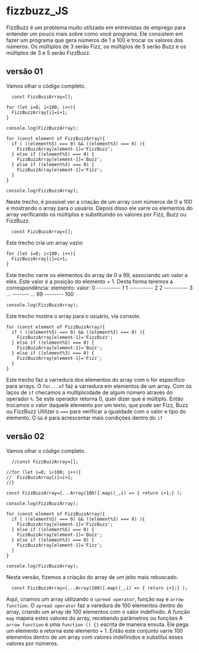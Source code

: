 # fizzbuzz_JS

FizzBuzz é um problema muito utilizado em entrevistas de emprego para entender um pouco mais sobre como você programa. Ele consistem em fazer um programa que gera números de 1 a 100 e trocar os valores dos números. Os múltiplos de 3 serão Fizz, os múltiplos de 5 serão Buzz e os múltiplos de 3 e 5 serão FizzBuzz.

## versão 01
Vamos olhar o código completo.
  
```
  const FizzBuzzArray=[];

for (let i=0; i<100; i++){
  FizzBuzzArray[i]=i+1;
}

console.log(FizzBuzzArray);

for (const element of FizzBuzzArray){
  if ( ((element%5) === 0) && ((element%3) === 0) ){
    FizzBuzzArray[element-1]='FizzBuzz';
  } else if ((element%5) === 0) {
    FizzBuzzArray[element-1]='Buzz';
  } else if ((element%3) === 0) {
    FizzBuzzArray[element-1]='Fizz';
  }
}

console.log(FizzBuzzArray);
```
Neste trecho, é possível ver a criação de um array com números de 0 a 100 e mostrando o array para o usuário. Depois disso ele varre os elementos do array verificando os múltiplos e substituindo os valores por Fizz, Buzz ou FizzBuzz.
  
```
  const FizzBuzzArray=[];
```
Este trecho cria um array vazio
  
```
for (let i=0; i<100; i++){
  FizzBuzzArray[i]=i+1;
}
```
Este trecho varre os elementos do array de 0 a 99, associando um valor a eles. Este valor é a posição do elemento + 1. Desta forma teremos a correspondência:
  elemento:   valor:
  0 ---------- 1
  1 ---------- 2
  2 ---------- 3
  ... ------- ...
  99 -------- 100
  
```
console.log(FizzBuzzArray);
```
Este trecho mostra o array para o usuário, via console.
  
```
for (const element of FizzBuzzArray){
  if ( ((element%5) === 0) && ((element%3) === 0) ){
    FizzBuzzArray[element-1]='FizzBuzz';
  } else if ((element%5) === 0) {
    FizzBuzzArray[element-1]='Buzz';
  } else if ((element%3) === 0) {
    FizzBuzzArray[element-1]='Fizz';
  }
}
```
Este trecho faz a varredura dos elementos do array com o for específico para arrays. O `for...of` faz a varredura em elementos de um array.
Com os laços de `if` checamos a multiplicidade de algum número através do operador `%`. Se este operador retorna 0, quer dizer que é múltiplo. Então trocamos o valor daquele elemento por um texto, que pode ser Fizz, Buzz ou FizzBuzz
Utilizei o `===` para verificar a igualdade com o valor e tipo do elemento.
O `&&` é para acrescentar mais condições dentro do `if` 
  
## versão 02
Vamos olhar o código completo.
```
  //const FizzBuzzArray=[];

//for (let i=0; i<100; i++){
//  FizzBuzzArray[i]=i+1;
//}

const FizzBuzzArray=[...Array(100)].map((_,i) => { return i+1;} );

console.log(FizzBuzzArray);

for (const element of FizzBuzzArray){
  if ( ((element%5) === 0) && ((element%3) === 0) ){
    FizzBuzzArray[element-1]='FizzBuzz';
  } else if ((element%5) === 0) {
    FizzBuzzArray[element-1]='Buzz';
  } else if ((element%3) === 0) {
    FizzBuzzArray[element-1]='Fizz';
  }
}

console.log(FizzBuzzArray);
```
Nesta versão, fizemos a criação do array de um jeito mais rebuscado.
  
```
  const FizzBuzzArray=[...Array(100)].map((_,i) => { return i+1;} );
```
Aqui, criamos um array utilizando o `spread operator`, função `map` e `arrow function`.
O `spread operator` faz a varedura de 100 elementos dentro do array, criando um array de 100 elementos com o valor indefinido.
A função `map` mapeia estes valores do array, recebendo parâmetros ou funções
A `arrow function` é uma `function () {}` escrita de maneira enxuta. Ele pega um elemento e retorna este elemento + 1.
Então este conjunto varre 100 elementos dentro de um array com valores indefinidos e substitui esses valores por números.
